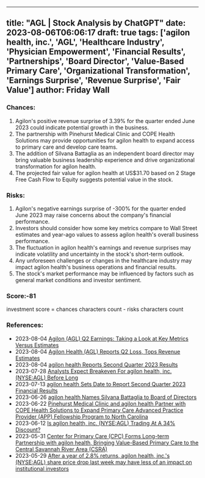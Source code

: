 
---
title: "AGL | Stock Analysis by ChatGPT"
date: 2023-08-06T06:06:17
draft: true
tags: ['agilon health, inc.', 'AGL', 'Healthcare Industry', 'Physician Empowerment', 'Financial Results', 'Partnerships', 'Board Director', 'Value-Based Primary Care', 'Organizational Transformation', 'Earnings Surprise', 'Revenue Surprise', 'Fair Value']
author: Friday Wall
---

### Chances:
1. Agilon's positive revenue surprise of 3.39% for the quarter ended June 2023 could indicate potential growth in the business.
2. The partnership with Pinehurst Medical Clinic and COPE Health Solutions may provide opportunities for agilon health to expand access to primary care and develop care teams.
3. The addition of Silvana Battaglia as an independent board director may bring valuable business leadership experience and drive organizational transformation for agilon health.
4. The projected fair value for agilon health at US$31.70 based on 2 Stage Free Cash Flow to Equity suggests potential value in the stock.
### Risks:
1. Agilon's negative earnings surprise of -300% for the quarter ended June 2023 may raise concerns about the company's financial performance.
2. Investors should consider how some key metrics compare to Wall Street estimates and year-ago values to assess agilon health's overall business performance.
3. The fluctuation in agilon health's earnings and revenue surprises may indicate volatility and uncertainty in the stock's short-term outlook.
4. Any unforeseen challenges or changes in the healthcare industry may impact agilon health's business operations and financial results.
5. The stock's market performance may be influenced by factors such as general market conditions and investor sentiment.
### Score:-81
investment score = chances characters count - risks characters count
### References:
- 2023-08-04 [Agilon (AGL) Q2 Earnings: Taking a Look at Key Metrics Versus Estimates](https://finance.yahoo.com/news/agilon-agl-q2-earnings-taking-023014740.html?.tsrc=rss)
- 2023-08-04 [Agilon Health (AGL) Reports Q2 Loss, Tops Revenue Estimates](https://finance.yahoo.com/news/agilon-health-agl-reports-q2-211515000.html?.tsrc=rss)
- 2023-08-04 [agilon health Reports Second Quarter 2023 Results](https://finance.yahoo.com/news/agilon-health-reports-second-quarter-200000717.html?.tsrc=rss)
- 2023-07-28 [Analysts Expect Breakeven For agilon health, inc. (NYSE:AGL) Before Long](https://finance.yahoo.com/news/analysts-expect-breakeven-agilon-health-161830720.html?.tsrc=rss)
- 2023-07-13 [agilon health Sets Date to Report Second Quarter 2023 Financial Results](https://finance.yahoo.com/news/agilon-health-sets-date-report-200500716.html?.tsrc=rss)
- 2023-06-26 [agilon health Names Silvana Battaglia to Board of Directors](https://finance.yahoo.com/news/agilon-health-names-silvana-battaglia-123000281.html?.tsrc=rss)
- 2023-06-22 [Pinehurst Medical Clinic and agilon health Partner with COPE Health Solutions to Expand Primary Care Advanced Practice Provider (APP) Fellowship Program to North Carolina](https://finance.yahoo.com/news/pinehurst-medical-clinic-agilon-health-130000716.html?.tsrc=rss)
- 2023-06-12 [Is agilon health, inc. (NYSE:AGL) Trading At A 34% Discount?](https://finance.yahoo.com/news/agilon-health-inc-nyse-agl-141204261.html?.tsrc=rss)
- 2023-05-31 [Center for Primary Care (CPC) Forms Long-term Partnership with agilon health, Bringing Value-Based Primary Care to the Central Savannah River Area (CSRA)](https://finance.yahoo.com/news/center-primary-care-cpc-forms-123000079.html?.tsrc=rss)
- 2023-05-29 [After a year of 2.8% returns, agilon health, inc.'s (NYSE:AGL) share price drop last week may have less of an impact on institutional investors](https://finance.yahoo.com/news/2-8-returns-agilon-health-130636757.html?.tsrc=rss)


                